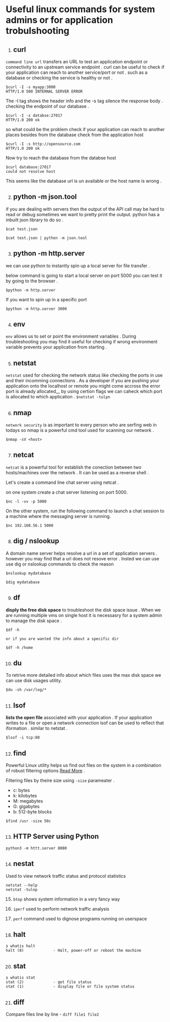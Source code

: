 # __Useful linux commands for system admins or for application trobulshooting__ 

1. ## __curl__

`command line url` transfers an URL to test an application endpoint or connectivity to an upstream service endpoint . curl can be useful to check if your application can reach to another service/port or not . such as a database or checking the service is healthy or not .

``` 
$curl -I -s myapp:3000
HTTP/1.0 500 INTERNAL SERVER ERROR
```

The -I tag shows the header info and the -s tag silence the response body . checking the endpoint of our database .

```
$curl -I -s databse:27017
HTTP/1.0 200 ok
```

so what could be the problem check if your application can reach to another places besides from the database check from the application host
```
$curl -I -s http://opensource.com
HTTP/1.0 200 ok
```

Now try to reach the database from the databse host 
```
$curl database:27017
could not resolve host 
```

This seems like the database url is un available or the host name is wrong .

2. ## __python -m json.tool__

if you are dealing with servers then the output of the API call may be hard to read or debug sometimes we want to pretty print the output. python has a inbuilt json library to do so .

```
$cat test.json 
```

```
$cat test.json | python -m json.tool 
```
3. ## __python -m http.server__
we can use python to instantly spin up a local server for file transfer .

below command is going to start a local server on port 5000 you can test it by going to the browser .
```
$python -m http.server
```

If you want to spin up in a specific port
```
$python -m http.server 3000
```

4. ## __env__
`env` allows us to set or point the environment variables . During troubleshooting you may find it useful for checking if wrong environment variable prevents your application from starting . 

5. ## __netstat__
`netstat` used for checking the network status like checking the ports in use and their incomming connections .
As a developer if you are pushing your application onto the localhost or remote you might come accross the error port is already allocated__ by using certion flags we can caheck which port is allocated to which application .
```$netstat -tulpn```

6. ## __nmap__
`network security` is as important to every person who are serfing web in todays so nmap is a powerful cmd tool used for scanning our network . 

```
$nmap -sV <host>
```

7. ## __netcat__
`netcat` is a powerful tool for establish the conection between two hosts/machines over the network . It can be used as a reverse shell .

Let's create a command line chat server using netcat .

on one system create a chat server listening on port 5000.
```
$nc -l -vv -p 5000
```

On the other system, run the following command to launch a chat session to a machine where the messaging server is running.
```
$nc 192.168.56.1 5000
```

8. ## __dig / nslookup__
A domain name server helps resolve a url in a set of application servers . however  you may find that a url does not resove error . Insted we can use use dig or nslookup commands to check the reason 

```$nslookup mydatabase ```

```$dig mydatabase ```

9. ## __df__
__disply the free disk space__ to troubleshoot the disk space issue .  When we are running multiple vms on single host it is necessasry for a system admin to manage the disk space .

```
$df -h 

or if you are wanted the info about a specific dir

$df -h /home
```

10. ## __du__
To retrive more detailed info about which files uses the max disk space we can use disk usages utility.

```$du -sh /var/log/*```

11. ## __lsof__
__lists the open file__ associated with your application . If your application writes to a file or open a network connection lsof can be used to reflect that iformation . similar to netstat .

```$lsof -i tcp:80```

12. ## __find__
Powerful Linux utility helps us find out files on the system in a combination of robust filtering options [Read More](https://www.digitalocean.com/community/tutorials/how-to-use-find-and-locate-to-search-for-files-on-linux) .

Filtering files by theire size using `-size` parameater .
* c: bytes
* k: kilobytes
* M: megabytes
* G: gigabytes
* b: 512-byte blocks

```
$find /usr -size 50c
```

13. ## __HTTP Server using Python__
```
python3 -m httt.server 8000
```
14. ## __nestat__
Used to view network traffic status and protocol statistics

```
netstat --help
netstat -tulnp
```
15. `btop` shows system information in a very fancy way

16. `iperf` used to perform network traffic analysis

17. `perf` command used to dignose programs running on userspace

18. ## __halt__
```
❯ whatis halt
halt (8)             - Halt, power-off or reboot the machine
```
20. ## __stat__
```
❯ whatis stat
stat (2)             - get file status
stat (1)             - display file or file system status
```
21. ## __diff__
Compare files line by line - `diff file1 file2`
